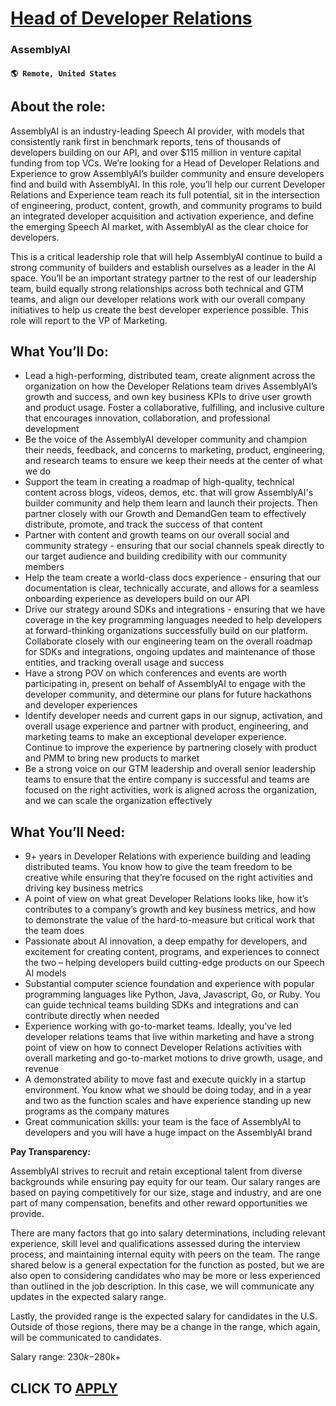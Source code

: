 # [Head of Developer Relations](https://www.remotewlb.com/apply/head-of-developer-relations-93232)  
### AssemblyAI  
#### `🌎 Remote, United States`  

## **About the role:**

AssemblyAI is an industry-leading Speech AI provider, with models that consistently rank first in benchmark reports, tens of thousands of developers building on our API, and over $115 million in venture capital funding from top VCs. We’re looking for a Head of Developer Relations and Experience to grow AssemblyAI’s builder community and ensure developers find and build with AssemblyAI. In this role, you’ll help our current Developer Relations and Experience team reach its full potential, sit in the intersection of engineering, product, content, growth, and community programs to build an integrated developer acquisition and activation experience, and define the emerging Speech AI market, with AssemblyAI as the clear choice for developers.

This is a critical leadership role that will help AssemblyAI continue to build a strong community of builders and establish ourselves as a leader in the AI space. You’ll be an important strategy partner to the rest of our leadership team, build equally strong relationships across both technical and GTM teams, and align our developer relations work with our overall company initiatives to help us create the best developer experience possible. This role will report to the VP of Marketing.

## **What You’ll Do:**

  * Lead a high-performing, distributed team, create alignment across the organization on how the Developer Relations team drives AssemblyAI’s growth and success, and own key business KPIs to drive user growth and product usage. Foster a collaborative, fulfilling, and inclusive culture that encourages innovation, collaboration, and professional development
  * Be the voice of the AssemblyAI developer community and champion their needs, feedback, and concerns to marketing, product, engineering, and research teams to ensure we keep their needs at the center of what we do 
  * Support the team in creating a roadmap of high-quality, technical content across blogs, videos, demos, etc. that will grow AssemblyAI's builder community and help them learn and launch their projects. Then partner closely with our Growth and DemandGen team to effectively distribute, promote, and track the success of that content 
  * Partner with content and growth teams on our overall social and community strategy - ensuring that our social channels speak directly to our target audience and building credibility with our community members
  * Help the team create a world-class docs experience - ensuring that our documentation is clear, technically accurate, and allows for a seamless onboarding experience as developers build on our API
  * Drive our strategy around SDKs and integrations - ensuring that we have coverage in the key programming languages needed to help developers at forward-thinking organizations successfully build on our platform. Collaborate closely with our engineering team on the overall roadmap for SDKs and integrations, ongoing updates and maintenance of those entities, and tracking overall usage and success 
  * Have a strong POV on which conferences and events are worth participating in, present on behalf of AssemblyAI to engage with the developer community, and determine our plans for future hackathons and developer experiences 
  * Identify developer needs and current gaps in our signup, activation, and overall usage experience and partner with product, engineering, and marketing teams to make an exceptional developer experience. Continue to improve the experience by partnering closely with product and PMM to bring new products to market
  * Be a strong voice on our GTM leadership and overall senior leadership teams to ensure that the entire company is successful and teams are focused on the right activities, work is aligned across the organization, and we can scale the organization effectively 

## **What You’ll Need:**

  * 9+ years in Developer Relations with experience building and leading distributed teams. You know how to give the team freedom to be creative while ensuring that they’re focused on the right activities and driving key business metrics
  * A point of view on what great Developer Relations looks like, how it’s contributes to a company’s growth and key business metrics, and how to demonstrate the value of the hard-to-measure but critical work that the team does
  * Passionate about AI innovation, a deep empathy for developers, and excitement for creating content, programs, and experiences to connect the two – helping developers build cutting-edge products on our Speech AI models 
  * Substantial computer science foundation and experience with popular programming languages like Python, Java, Javascript, Go, or Ruby. You can guide technical teams building SDKs and integrations and can contribute directly when needed
  * Experience working with go-to-market teams. Ideally, you’ve led developer relations teams that live within marketing and have a strong point of view on how to connect Developer Relations activities with overall marketing and go-to-market motions to drive growth, usage, and revenue
  * A demonstrated ability to move fast and execute quickly in a startup environment. You know what we should be doing today, and in a year and two as the function scales and have experience standing up new programs as the company matures
  * Great communication skills: your team is the face of AssemblyAI to developers and you will have a huge impact on the AssemblyAI brand

**Pay Transparency:**

AssemblyAI strives to recruit and retain exceptional talent from diverse backgrounds while ensuring pay equity for our team. Our salary ranges are based on paying competitively for our size, stage and industry, and are one part of many compensation, benefits and other reward opportunities we provide.

There are many factors that go into salary determinations, including relevant experience, skill level and qualifications assessed during the interview process, and maintaining internal equity with peers on the team. The range shared below is a general expectation for the function as posted, but we are also open to considering candidates who may be more or less experienced than outlined in the job description. In this case, we will communicate any updates in the expected salary range.

Lastly, the provided range is the expected salary for candidates in the U.S. Outside of those regions, there may be a change in the range, which again, will be communicated to candidates.

Salary range: $230k-$280k+

  
## CLICK TO [APPLY](https://www.remotewlb.com/apply/head-of-developer-relations-93232)

